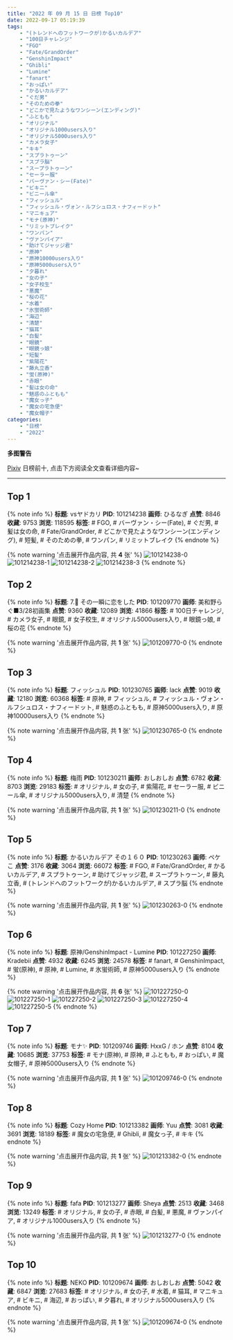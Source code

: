 ```yaml
---
title: "2022 年 09 月 15 日 日榜 Top10"
date: 2022-09-17 05:19:39
tags:
    - "(トレンドへのフットワークが)かるいカルデア"
    - "100日チャレンジ"
    - "FGO"
    - "Fate/GrandOrder"
    - "GenshinImpact"
    - "Ghibli"
    - "Lumine"
    - "fanart"
    - "おっぱい"
    - "かるいカルデア"
    - "ぐだ男"
    - "そのための拳"
    - "どこかで見たようなワンシーン(エンディング)"
    - "ふともも"
    - "オリジナル"
    - "オリジナル1000users入り"
    - "オリジナル5000users入り"
    - "カメラ女子"
    - "キキ"
    - "スプラトゥーン"
    - "スプラ脳"
    - "スープラトゥーン"
    - "セーラー服"
    - "バーヴァン・シー(Fate)"
    - "ビキニ"
    - "ビニール傘"
    - "フィッシュル"
    - "フィッシュル・ヴォン・ルフシュロス・ナフィードット"
    - "マニキュア"
    - "モナ(原神)"
    - "リミットブレイク"
    - "ワンパン"
    - "ヴァンパイア"
    - "助けてジャッジ君"
    - "原神"
    - "原神10000users入り"
    - "原神5000users入り"
    - "夕暮れ"
    - "女の子"
    - "女子校生"
    - "悪魔"
    - "桜の花"
    - "水着"
    - "氷蛍術師"
    - "海辺"
    - "清楚"
    - "猫耳"
    - "白髪"
    - "眼鏡"
    - "眼鏡っ娘"
    - "短髪"
    - "紫陽花"
    - "藤丸立香"
    - "蛍(原神)"
    - "赤眼"
    - "髪は女の命"
    - "魅惑のふともも"
    - "魔女っ子"
    - "魔女の宅急便"
    - "魔女帽子"
categories:
    - "日榜"
    - "2022"
---
```


<i class="fa fa-triangle-exclamation"></i>**多图警告**<i class="fa fa-triangle-exclamation"></i>

[Pixiv](https://www.pixiv.net/) 日榜前十, 点击下方阅读全文查看详细内容~

<!-- more -->

---

## Top 1

{% note info %}
**标题**: vsヤドカリ
**PID**: 101214238 **画师**: ひるなぎ
**点赞**: 8846 **收藏**: 9753 **浏览**: 118595
**标签**: # FGO, # バーヴァン・シー(Fate), # ぐだ男, # 髪は女の命, # Fate/GrandOrder, # どこかで見たようなワンシーン(エンディング), # 短髪, # そのための拳, # ワンパン, # リミットブレイク
{% endnote %}

{% note warning '点击展开作品内容, 共 **4** 张' %}
![101214238-0](https://i.pixiv.re/img-original/img/2022/09/14/06/00/01/101214238_p0.jpg)
![101214238-1](https://i.pixiv.re/img-original/img/2022/09/14/06/00/01/101214238_p1.jpg)
![101214238-2](https://i.pixiv.re/img-original/img/2022/09/14/06/00/01/101214238_p2.jpg)
![101214238-3](https://i.pixiv.re/img-original/img/2022/09/14/06/00/01/101214238_p3.jpg)
{% endnote %}

## Top 2

{% note info %}
**标题**: 7.🌸 その一瞬に恋をした
**PID**: 101209770 **画师**: 美和野らぐ■3/28初画集
**点赞**: 9360 **收藏**: 12089 **浏览**: 41866
**标签**: # 100日チャレンジ, # カメラ女子, # 眼鏡, # 女子校生, # オリジナル5000users入り, # 眼鏡っ娘, # 桜の花
{% endnote %}

{% note warning '点击展开作品内容, 共 **1** 张' %}
![101209770-0](https://i.pixiv.re/img-original/img/2022/09/14/00/00/19/101209770_p0.png)
{% endnote %}

## Top 3

{% note info %}
**标题**: フィッシュル
**PID**: 101230765 **画师**: lack
**点赞**: 9019 **收藏**: 12180 **浏览**: 60368
**标签**: # 原神, # フィッシュル, # フィッシュル・ヴォン・ルフシュロス・ナフィードット, # 魅惑のふともも, # 原神5000users入り, # 原神10000users入り
{% endnote %}

{% note warning '点击展开作品内容, 共 **1** 张' %}
![101230765-0](https://i.pixiv.re/img-original/img/2022/09/15/00/11/18/101230765_p0.png)
{% endnote %}

## Top 4

{% note info %}
**标题**: 梅雨
**PID**: 101230211 **画师**: おしおしお
**点赞**: 6782 **收藏**: 8703 **浏览**: 29183
**标签**: # オリジナル, # 女の子, # 紫陽花, # セーラー服, # ビニール傘, # オリジナル5000users入り, # 清楚
{% endnote %}

{% note warning '点击展开作品内容, 共 **1** 张' %}
![101230211-0](https://i.pixiv.re/img-original/img/2022/09/15/00/00/01/101230211_p0.png)
{% endnote %}

## Top 5

{% note info %}
**标题**: かるいカルデア その１６０
**PID**: 101230263 **画师**: ペケこ
**点赞**: 3176 **收藏**: 3064 **浏览**: 66072
**标签**: # FGO, # Fate/GrandOrder, # かるいカルデア, # スプラトゥーン, # 助けてジャッジ君, # スープラトゥーン, # 藤丸立香, # (トレンドへのフットワークが)かるいカルデア, # スプラ脳
{% endnote %}

{% note warning '点击展开作品内容, 共 **1** 张' %}
![101230263-0](https://i.pixiv.re/img-original/img/2022/09/15/00/00/08/101230263_p0.png)
{% endnote %}

## Top 6

{% note info %}
**标题**: 原神/GenshinImpact - Lumine
**PID**: 101227250 **画师**: Kradebii
**点赞**: 4932 **收藏**: 6245 **浏览**: 24578
**标签**: # fanart, # GenshinImpact, # 蛍(原神), # 原神, # Lumine, # 氷蛍術師, # 原神5000users入り
{% endnote %}

{% note warning '点击展开作品内容, 共 **6** 张' %}
![101227250-0](https://i.pixiv.re/img-original/img/2022/09/14/22/01/24/101227250_p0.png)
![101227250-1](https://i.pixiv.re/img-original/img/2022/09/14/22/01/24/101227250_p1.png)
![101227250-2](https://i.pixiv.re/img-original/img/2022/09/14/22/01/24/101227250_p2.png)
![101227250-3](https://i.pixiv.re/img-original/img/2022/09/14/22/01/24/101227250_p3.png)
![101227250-4](https://i.pixiv.re/img-original/img/2022/09/14/22/01/24/101227250_p4.png)
![101227250-5](https://i.pixiv.re/img-original/img/2022/09/14/22/01/24/101227250_p5.png)
{% endnote %}

## Top 7

{% note info %}
**标题**: モナ✨
**PID**: 101209746 **画师**: HxxG / ホン
**点赞**: 8104 **收藏**: 10685 **浏览**: 37753
**标签**: # モナ(原神), # 原神, # ふともも, # おっぱい, # 魔女帽子, # 原神5000users入り
{% endnote %}

{% note warning '点击展开作品内容, 共 **1** 张' %}
![101209746-0](https://i.pixiv.re/img-original/img/2022/09/14/00/00/11/101209746_p0.png)
{% endnote %}

## Top 8

{% note info %}
**标题**: Cozy Home
**PID**: 101213382 **画师**: Yuu
**点赞**: 3081 **收藏**: 3691 **浏览**: 18189
**标签**: # 魔女の宅急便, # Ghibli, # 魔女っ子, # キキ
{% endnote %}

{% note warning '点击展开作品内容, 共 **1** 张' %}
![101213382-0](https://i.pixiv.re/img-original/img/2022/09/14/03/45/56/101213382_p0.jpg)
{% endnote %}

## Top 9

{% note info %}
**标题**: fafa
**PID**: 101213277 **画师**: Sheya
**点赞**: 2513 **收藏**: 3468 **浏览**: 13249
**标签**: # オリジナル, # 女の子, # 赤眼, # 白髪, # 悪魔, # ヴァンパイア, # オリジナル1000users入り
{% endnote %}

{% note warning '点击展开作品内容, 共 **1** 张' %}
![101213277-0](https://i.pixiv.re/img-original/img/2022/09/14/03/35/20/101213277_p0.jpg)
{% endnote %}

## Top 10

{% note info %}
**标题**: NEKO
**PID**: 101209674 **画师**: おしおしお
**点赞**: 5042 **收藏**: 6847 **浏览**: 27683
**标签**: # オリジナル, # 女の子, # 水着, # 猫耳, # マニキュア, # ビキニ, # 海辺, # おっぱい, # 夕暮れ, # オリジナル5000users入り
{% endnote %}

{% note warning '点击展开作品内容, 共 **1** 张' %}
![101209674-0](https://i.pixiv.re/img-original/img/2022/09/14/00/00/01/101209674_p0.png)
{% endnote %}
